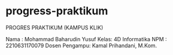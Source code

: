 # progress-praktikum
PROGRES PRAKTIKUM (KAMPUS KLIK)

Nama : Mohammad Baharudin Yusuf
Kelas: 4D Informatika
NPM  : 2210631170079
Dosen Pengampu: Kamal Prihandani, M.Kom.
